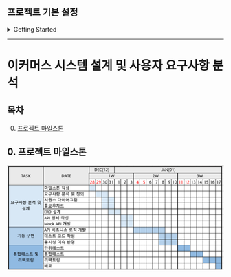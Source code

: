 ## 프로젝트 기본 설정

<details>
<summary>Getting Started</summary>

### Prerequisites
#### Running Docker Containers
`local` profile 로 실행하기 위하여 인프라가 설정되어 있는 Docker 컨테이너를 실행해주셔야 합니다.

```bash
docker-compose up -d
```
</details>

---

# 이커머스 시스템 설계 및 사용자 요구사항 분석
## 목차
0. [프로젝트 마일스톤](#0-프로젝트-마일스톤)

## 0. 프로젝트 마일스톤
![milestone](/docs/milestone/milestone.png)
